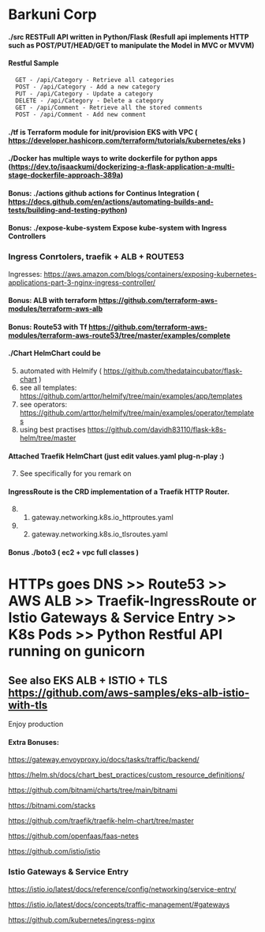 #  Barkuni Corp
#### ./src  RESTFull API written in Python/Flask (Resfull api implements HTTP such as POST/PUT/HEAD/GET to manipulate the Model in MVC or MVVM)
#### Restful Sample
      GET - /api/Category - Retrieve all categories
      POST - /api/Category - Add a new category
      PUT - /api/Category - Update a category
      DELETE - /api/Category - Delete a category
      GET - /api/Comment - Retrieve all the stored comments
      POST - /api/Comment - Add new comment
#### ./tf is Terraform module for init/provision EKS with VPC ( https://developer.hashicorp.com/terraform/tutorials/kubernetes/eks )
#### ./Docker has multiple ways to write dockerfile for python apps (https://dev.to/isaackumi/dockerizing-a-flask-application-a-multi-stage-dockerfile-approach-389a)

#### Bonus: ./actions github actions for Continus Integration ( https://docs.github.com/en/actions/automating-builds-and-tests/building-and-testing-python)

#### Bonus: ./expose-kube-system Expose kube-system with Ingress Controllers

### Ingress Conrtolers, traefik + ALB + ROUTE53 
Ingresses: https://aws.amazon.com/blogs/containers/exposing-kubernetes-applications-part-3-nginx-ingress-controller/

#### Bonus: ALB with terraform https://github.com/terraform-aws-modules/terraform-aws-alb

#### Bonus: Route53 with Tf https://github.com/terraform-aws-modules/terraform-aws-route53/tree/master/examples/complete

#### ./Chart HelmChart could be 
   5. automated with Helmify ( https://github.com/thedataincubator/flask-chart ) 
   6. see all templates: https://github.com/arttor/helmify/tree/main/examples/app/templates
   7. see operators: https://github.com/arttor/helmify/tree/main/examples/operator/templates
   6. using best practises    https://github.com/davidh83110/flask-k8s-helm/tree/master
#### Attached Traefik HelmChart (just edit values.yaml plug-n-play :) 
7.    See specifically for you remark on
#### IngressRoute is the CRD implementation of a Traefik HTTP Router.
8. 1. gateway.networking.k8s.io_httproutes.yaml
9. 2. gateway.networking.k8s.io_tlsroutes.yaml
#### Bonus ./boto3 ( ec2 + vpc full classes ) 

# HTTPs goes  DNS >> Route53 >> AWS ALB >> Traefik-IngressRoute or Istio Gateways & Service Entry >> K8s Pods >> Python Restful API running on gunicorn
## See also EKS ALB + ISTIO + TLS https://github.com/aws-samples/eks-alb-istio-with-tls
Enjoy production

#### Extra Bonuses: 

https://gateway.envoyproxy.io/docs/tasks/traffic/backend/

https://helm.sh/docs/chart_best_practices/custom_resource_definitions/

https://github.com/bitnami/charts/tree/main/bitnami

https://bitnami.com/stacks

https://github.com/traefik/traefik-helm-chart/tree/master

https://github.com/openfaas/faas-netes

https://github.com/istio/istio

### Istio Gateways & Service Entry 
https://istio.io/latest/docs/reference/config/networking/service-entry/

https://istio.io/latest/docs/concepts/traffic-management/#gateways

https://github.com/kubernetes/ingress-nginx




 
